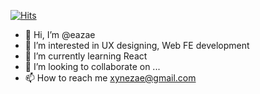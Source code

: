 [![Hits](https://hits.seeyoufarm.com/api/count/incr/badge.svg?url=https%3A%2F%2Fgithub.com%2Fgjbae1212%2Fhit-counter&count_bg=%23E97C7C&title_bg=%23585858&icon=tinder.svg&icon_color=%23E16161&title=Hits&edge_flat=false)](https://www.github.com/eazae)
- 👋 Hi, I’m @eazae
- 👀 I’m interested in UX designing, Web FE development
- 🌱 I’m currently learning React
- 💞️ I’m looking to collaborate on ...
- 📫 How to reach me xynezae@gmail.com

<!---
eazae/eazae is a ✨ special ✨ repository because its `README.md` (this file) appears on your GitHub profile.
You can click the Preview link to take a look at your changes.
--->
